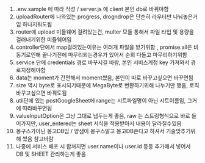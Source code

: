1. .env.sample 에 따라 작성 / server.js 에 client 본인 db로 바꿔야함
2. uploadRouter에 나와있는 progress, drogndrop은 단순히 라우터만 나눠놓은거임 하나지워도됨
3. router에 upload 미들웨어 걸려있는건, multer 모듈 통해서 파일 타입 및 용량을 걸러내기위한 미들웨어임
4. controller단에서 map걸려있는이유는 여러개 파일을 받기위함 , promise.all은 비동기로인해 끝나기전에 마무리되는경우가 있어서 순회 다돌고 마무리하기위함
5. service 단에 credentials 경로 바꾸시길 바람, 본인 서비스계정 key 가져와서 경로지정해야함
6. data는 moment가 간편해서 moment썼음, 본인이 따로 바꾸고싶으면 바꾸면됨
7. size 역시 byte로 표시되기때문에 MegaByte로 변환하기위해 나누기만 했음, 로직바꾸고싶으면 바꿔도됨
8. util단에 있는 postGoogleSheet에 range는 시트파일명이 아닌 시트이름임, 그거에 따라바꾸면됨
9. valueInputOption은 그냥 그대로 냅두는게 좋음, raw 는 스트링형식으로 바로 들어가지만, user_entered는 sheet 서식을 적용받아서 내용이 달라질수있음
10. 몽구스가아닌 몽고DB임 / 양샘이 몽구스말고 몽고DB쓴다고 하셔서 기술맞추기위해 썼음 참고바람
11. 나중에 서비스 배포 시 합쳐지면 user.name이나 user.id 등등 추가해서 넣어서 DB 및 SHEET 관리하는게 좋음
